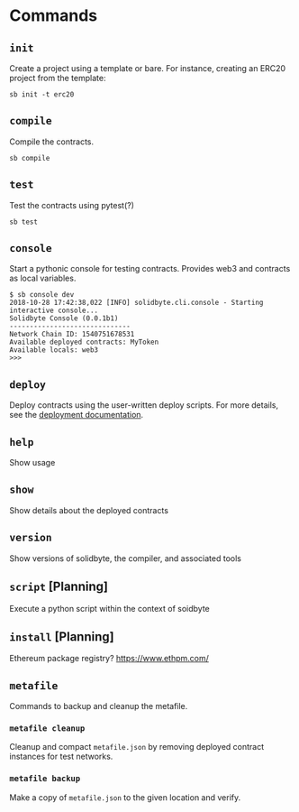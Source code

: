 # Commands 

## `init`

Create a project using a template or bare.  For instance, creating an ERC20 
project from the template: 

    sb init -t erc20

## `compile`

Compile the contracts.

    sb compile

## `test`

Test the contracts using pytest(?)

    sb test

## `console` 

Start a pythonic console for testing contracts.  Provides web3 and contracts as local variables.

    $ sb console dev
    2018-10-28 17:42:38,022 [INFO] solidbyte.cli.console - Starting interactive console...
    Solidbyte Console (0.0.1b1)
    ------------------------------
    Network Chain ID: 1540751678531
    Available deployed contracts: MyToken
    Available locals: web3
    >>>

## `deploy`

Deploy contracts using the user-written deploy scripts.  For more details, see
the [deployment documentation](deployment.md).

## `help`

Show usage

## `show`

Show details about the deployed contracts

## `version`

Show versions of solidbyte, the compiler, and associated tools

## `script` [Planning]

Execute a python script within the context of soidbyte

## `install` [Planning]

Ethereum package registry? https://www.ethpm.com/

## `metafile`

Commands to backup and cleanup the metafile.

### `metafile cleanup`

Cleanup and compact `metafile.json` by removing deployed contract instances for test networks.

### `metafile backup`

Make a copy of `metafile.json` to the given location and verify.
